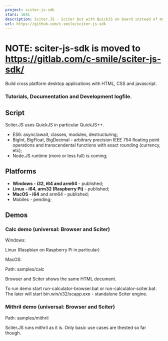 ```yaml
---
project: sciter-js-sdk
stars: 1641
description: Sciter.JS - Sciter but with QuickJS on board instead of my TIScript
url: https://github.com/c-smile/sciter-js-sdk
---
```


NOTE: sciter-js-sdk is moved to https://gitlab.com/c-smile/sciter-js-sdk/
=========================================================================

Build cross platform desktop applications with HTML, CSS and javascript.

### Tutorials, Documentation and Development logfile.

Script
------

Sciter.JS uses QuickJS in particular QuickJS++.

-   ES6: async/await, classes, modules, destructuring;
-   BigInt, BigFloat, BigDecimal - arbitrary precision IEEE 754 floating point operations and transcendental functions with exact rounding (currency, etc);
-   Node.JS runtime (more or less full) is coming;

Platforms
---------

-   **Windows - i32, i64 and arm64** - published;
-   **Linux - i64, arm32 (Raspberry Pi)** - published;
-   **MacOS - i64** and arm64 - published;
-   Mobiles - pending;

Demos
-----

### Calc demo (universal: Browser and Sciter)

Windows:

Linux (Raspbian on Raspberry Pi in particular)

MacOS:

Path: samples/calc

Browser and Sciter shows the same HTML document.

To run demo start run-calculator-browser.bat or run-calculator-sciter.bat. The later will start bin.win/x32/scapp.exe - standalone Sciter engine.

### Mithril demo (universal: Browser and Sciter)

Path: samples/mithril

Sciter.JS runs mithril as it is. Only basic use cases are thested so far though.
